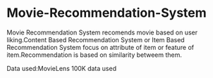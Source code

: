 # Movie-Recommendation-System

Movie Recommendation System recomends movie based on user liking.Content Based Recommendation System or Item Based Recommendation System focus on attribute of item or feature of item.Recommendation is based on similarity betweem them.


Data used:MovieLens 100K data used

